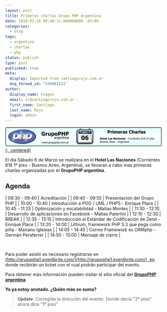 ```yaml
---
layout: post
title: Primeras charlas Grupo PHP Argentina
date: 2010-02-26 09:40:11.000000000 -03:00
categories:
  - blog
tags:
  - argentina
  - charlas
  - php
status: publish
type: post
published: true
meta:
  display: Imported from santiagorojo.com.ar
  dsq_thread_id: "536961121"
author:
  display_name: tiagox
  email: sr@santiagorojo.com.ar
  first_name: Santiago
  last_name: Rojo
  login: admin
---
```


[![Primeras Charlas del Grupo PHP](/assets/grupophp-primeras_charlas-600x74.png){: .centered}](http://grupophp.com.ar)

El día Sábado 6 de Marzo se realizara en el **Hotel Las Naciones** (Corrientes
818 1º piso - Buenos Aires, Argentina), se llevaran a cabo mas primeras charlas
organizadas por el **GrupoPHP argentina**.

## Agenda

| 09:30 - 09:40 | Acreditación |
| 09:40 - 09:55 | Presentacion del Grupo PHP |
| 10:00 - 10:40 | Introducción a POO / UML / PHP5 - Enrique Place |
| 10:45 - 11:25 | Optimización y escalabilidad - Matías Montes |
| 11:30 - 12:10 | Desarrollo de aplicaciones en Facebook - Matías Paterlini |
| 12:10 - 12:30 | BREAK |
| 12:35 - 13:15 | Introducción al Estándar de Codificación de Zend - Enrique Place |
| 13:20 - 14:00 | Lithium, framework PHP 5.3 que pega como piña - Mariano Iglesias |
| 14:05 - 14:45 | Cormo Framework ex ORMphp - Germán Peraferrer |
| 14:50 - 15:00 | Mensaje de cierre |

<br>

Para poder asistir es necesario registrarse en
[http://grupophp1.eventbrite.com/](http://grupophp1.eventbrite.com/), en donde
recibirán un ticket con el cual podrán participar del evento.

Para obtener más información pueden visitar el sitio oficial del [**GrupoPHP
argentina**](http://grupophp.com.ar).

**Yo ya estoy anotado. ¿Quién más se suma?**

> **Update**: Corregida la dirección del evento. Donde decía "2º piso" ahora
> dice "1º piso"
